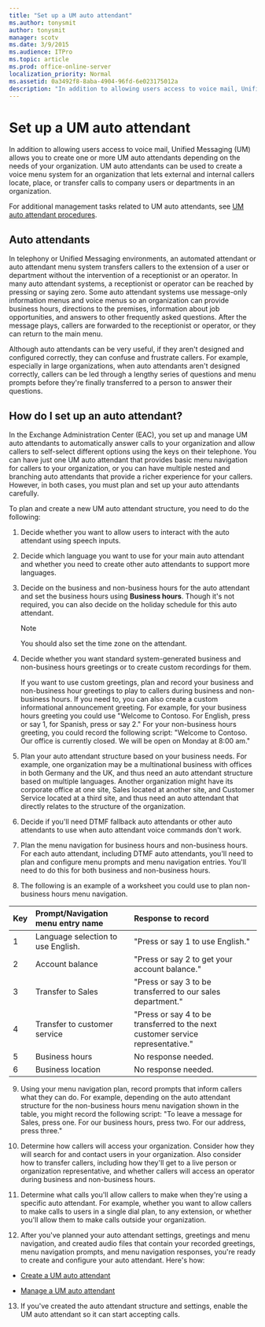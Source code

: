 ```yaml
---
title: "Set up a UM auto attendant"
ms.author: tonysmit
author: tonysmit
manager: scotv
ms.date: 3/9/2015
ms.audience: ITPro
ms.topic: article
ms.prod: office-online-server
localization_priority: Normal
ms.assetid: 0a3492f8-8aba-4904-96fd-6e023175012a
description: "In addition to allowing users access to voice mail, Unified Messaging (UM) allows you to create one or more UM auto attendants depending on the needs of your organization. UM auto attendants can be used to create a voice menu system for an organization that lets external and internal callers locate, place, or transfer calls to company users or departments in an organization."
---
```


# Set up a UM auto attendant

In addition to allowing users access to voice mail, Unified Messaging (UM) allows you to create one or more UM auto attendants depending on the needs of your organization. UM auto attendants can be used to create a voice menu system for an organization that lets external and internal callers locate, place, or transfer calls to company users or departments in an organization.
  
For additional management tasks related to UM auto attendants, see [UM auto attendant procedures](um-auto-attendant-procedures.md).
  
## Auto attendants

In telephony or Unified Messaging environments, an automated attendant or auto attendant menu system transfers callers to the extension of a user or department without the intervention of a receptionist or an operator. In many auto attendant systems, a receptionist or operator can be reached by pressing or saying zero. Some auto attendant systems use message-only information menus and voice menus so an organization can provide business hours, directions to the premises, information about job opportunities, and answers to other frequently asked questions. After the message plays, callers are forwarded to the receptionist or operator, or they can return to the main menu.
  
Although auto attendants can be very useful, if they aren't designed and configured correctly, they can confuse and frustrate callers. For example, especially in large organizations, when auto attendants aren't designed correctly, callers can be led through a lengthy series of questions and menu prompts before they're finally transferred to a person to answer their questions.
  
## How do I set up an auto attendant?

In the Exchange Administration Center (EAC), you set up and manage UM auto attendants to automatically answer calls to your organization and allow callers to self-select different options using the keys on their telephone. You can have just one UM auto attendant that provides basic menu navigation for callers to your organization, or you can have multiple nested and branching auto attendants that provide a richer experience for your callers. However, in both cases, you must plan and set up your auto attendants carefully.
  
To plan and create a new UM auto attendant structure, you need to do the following:
  
1. Decide whether you want to allow users to interact with the auto attendant using speech inputs.
    
2. Decide which language you want to use for your main auto attendant and whether you need to create other auto attendants to support more languages.
    
3. Decide on the business and non-business hours for the auto attendant and set the business hours using **Business hours**. Though it's not required, you can also decide on the holiday schedule for this auto attendant.
    
    > [!NOTE]
    > You should also set the time zone on the attendant. 
  
4. Decide whether you want standard system-generated business and non-business hours greetings or to create custom recordings for them.
    
    If you want to use custom greetings, plan and record your business and non-business hour greetings to play to callers during business and non-business hours. If you need to, you can also create a custom informational announcement greeting. For example, for your business hours greeting you could use "Welcome to Contoso. For English, press or say 1, for Spanish, press or say 2." For your non-business hours greeting, you could record the following script: "Welcome to Contoso. Our office is currently closed. We will be open on Monday at 8:00 am."
    
5. Plan your auto attendant structure based on your business needs. For example, one organization may be a multinational business with offices in both Germany and the UK, and thus need an auto attendant structure based on multiple languages. Another organization might have its corporate office at one site, Sales located at another site, and Customer Service located at a third site, and thus need an auto attendant that directly relates to the structure of the organization.
    
6. Decide if you'll need DTMF fallback auto attendants or other auto attendants to use when auto attendant voice commands don't work.
    
7. Plan the menu navigation for business hours and non-business hours. For each auto attendant, including DTMF auto attendants, you'll need to plan and configure menu prompts and menu navigation entries. You'll need to do this for both business and non-business hours.
    
8. The following is an example of a worksheet you could use to plan non-business hours menu navigation.
    
|****Key****|****Prompt/Navigation menu entry name****|****Response to record****|
|:-----|:-----|:-----|
|1  <br/> |Language selection to use English.  <br/> |"Press or say 1 to use English."  <br/> |
|2  <br/> |Account balance  <br/> |"Press or say 2 to get your account balance."  <br/> |
|3  <br/> |Transfer to Sales  <br/> |"Press or say 3 to be transferred to our sales department."  <br/> |
|4  <br/> |Transfer to customer service  <br/> |"Press or say 4 to be transferred to the next customer service representative."  <br/> |
|5  <br/> |Business hours  <br/> |No response needed.  <br/> |
|6  <br/> |Business location  <br/> |No response needed.  <br/> |
   
9. Using your menu navigation plan, record prompts that inform callers what they can do. For example, depending on the auto attendant structure for the non-business hours menu navigation shown in the table, you might record the following script: "To leave a message for Sales, press one. For our business hours, press two. For our address, press three."
    
10. Determine how callers will access your organization. Consider how they will search for and contact users in your organization. Also consider how to transfer callers, including how they'll get to a live person or organization representative, and whether callers will access an operator during business and non-business hours.
    
11. Determine what calls you'll allow callers to make when they're using a specific auto attendant. For example, whether you want to allow callers to make calls to users in a single dial plan, to any extension, or whether you'll allow them to make calls outside your organization.
    
12. After you've planned your auto attendant settings, greetings and menu navigation, and created audio files that contain your recorded greetings, menu navigation prompts, and menu navigation responses, you're ready to create and configure your auto attendant. Here's how:
    
  - [Create a UM auto attendant](create-a-um-auto-attendant.md)
    
  - [Manage a UM auto attendant](manage-um-auto-attendant.md)
    
13. If you've created the auto attendant structure and settings, enable the UM auto attendant so it can start accepting calls.
    

